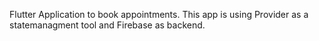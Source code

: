 Flutter Application to book appointments. This app is  using Provider as a statemanagment tool and Firebase as backend.
